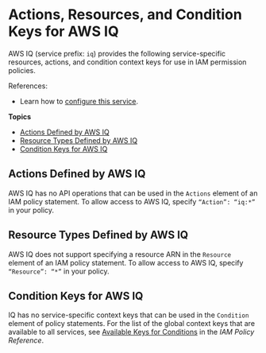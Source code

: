 # Actions, Resources, and Condition Keys for AWS IQ<a name="list_awsiq"></a>

AWS IQ \(service prefix: `iq`\) provides the following service\-specific resources, actions, and condition context keys for use in IAM permission policies\.

References:
+ Learn how to [configure this service](https://docs.aws.amazon.com/aws-iq/)\.

**Topics**
+ [Actions Defined by AWS IQ](#awsiq-actions-as-permissions)
+ [Resource Types Defined by AWS IQ](#awsiq-resources-for-iam-policies)
+ [Condition Keys for AWS IQ](#awsiq-policy-keys)

## Actions Defined by AWS IQ<a name="awsiq-actions-as-permissions"></a>

AWS IQ has no API operations that can be used in the `Actions` element of an IAM policy statement\. To allow access to AWS IQ, specify `“Action”: “iq:*”` in your policy\.

## Resource Types Defined by AWS IQ<a name="awsiq-resources-for-iam-policies"></a>

AWS IQ does not support specifying a resource ARN in the `Resource` element of an IAM policy statement\. To allow access to AWS IQ, specify `“Resource”: “*”` in your policy\.

## Condition Keys for AWS IQ<a name="awsiq-policy-keys"></a>

IQ has no service\-specific context keys that can be used in the `Condition` element of policy statements\. For the list of the global context keys that are available to all services, see [Available Keys for Conditions](reference_policies_condition-keys.html#AvailableKeys) in the *IAM Policy Reference*\.